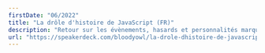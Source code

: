 ```yaml
---
firstDate: "06/2022"
title: "La drôle d'histoire de JavaScript (FR)"
description: "Retour sur les évènements, hasards et personnalités marquantes de l'étrange histoire de JavaScript."
url: "https://speakerdeck.com/bloodyowl/la-drole-dhistoire-de-javascript"
---
```

